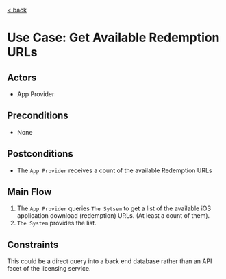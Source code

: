 [&lt; back](../index.md)

# Use Case: Get Available Redemption URLs

## Actors
- App Provider

## Preconditions
- None

## Postconditions
- The `App Provider` receives a count of the available Redemption URLs

## Main Flow
1. The `App Provider` queries `The Sytsem` to get a list of the available iOS application download (redemption) URLs. (At least a count of them).
2. `The System` provides the list.

## Constraints
This could be a direct query into a back end database rather than an API facet of the licensing service.